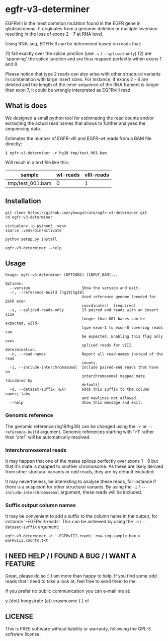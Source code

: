 # egfr-v3-determiner #

EGFRvIII is the most common mutation found in the EGFR gene in glioblastomma.
It originates from a genomic deletion or multiple inversion resulting in the
loss of exons 2 - 7 at RNA level.

Using RNA-seq, EGFRvIII can be determined based on reads that:

 (1) fall exactly over the splice junction (use `-s` / `--spliced-only`)
 (2) are 'spanning' the splice junction and are thus mapped perfectly within exons 1 and 8

Please notice that type 2 reads can also arise with other structural variants
in combination with large insert sizes. For instance, if exons 2 - 6 are
deleted and the length of the inner sequence of the RNA frament is longer than
exon 7, it could be wrongly interpreted as EGFRvIII read.


## What is does ##

We designed a small python tool for estimnating the read counts and/or extracting
the actual read names that allows to further analysed the sequencing data.

Estimates the number of EGFR-vIII and EGFR-wt reads from a BAM file directly:

```
$ egfr-v3-determiner -r hg38 tmp/test_001.bam
```

Will result in a text file like this:

| sample | wt-reads | vIII-reads |
|--------|----------|------------|
| tmp/test_001.bam | 0 | 1 |

## Installation ##

```
git clone https://github.com/yhoogstrate/egfr-v3-determiner.git
cd egfr-v3-determiner

virtualenv -p python3 .venv
source .venv/bin/activate

python setup.py install

egfr-v3-determiner --help
```

## Usage ##

```
Usage: egfr-v3-determiner [OPTIONS] [INPUT_BAM]...

Options:
  --version                       Show the version and exit.
  -r, --reference-build [hg19|hg38]
                                  Used reference genome (needed for EGFR exon
                                  coordinates)  [required]
  -s, --spliced-reads-only        If paired end reads with an insert size
                                  longer than 801 bases can be expected, wild-
                                  type exon-1 to exon-8 covering reads can
                                  be expected. Enabling this flag only uses
                                  spliced reads for vIII determination.
  -n, --read-names                Report all read-names instead of the read
                                  counts.
  -i, --include-interchromosomal  Include paired-end reads that have an
                                  interchromosomal mapped mate (disabled by
                                  default).
  -d, --dataset-suffix TEXT       Adds this suffix to the column names; tabs
                                  and newlines not allowed.
  --help                          Show this message and exit.
```

### Genomic reference ###

The genomic reference (hg19/hg39) can be changed using the `-r` or
`--reference-build` argument. Genomic references starting with '>1' rather
than 'chr1' will be automatically resolved.

### Interchromosomal reads ###

It may happen that one of the mates splices perfectly over exons 1 - 8 but
that it's mate is mapped to another chromosome. As these are likely derived
from other stuctural variants or odd reads, they are by default excluded.

It may nevertheless, be interesting to analyse these reads, for instance if
there is a suspicion for other structural variants. By using the `-i` /
`--include-interchromosomal` argument, these reads will be included.

### Suffix output column names ###

It may be convenient to add a suffix to the column name in the output, for
instance '-EGFRvIII-reads'. This can be achieved by using the `-d` / 
`--dataset-suffix` argument:

```
egfr-v3-determiner -d '-EGFRvIII-reads' rna-seq-sample.bam > EGFRvIII.counts.txt
```

## I NEED HELP / I FOUND A BUG / I WANT A FEATURE ##

Great, please do so :) I am more than happy to help.
If you find some odd reads that I need to take a look at, feel free
to send them to me.

If you prefer no public communication you can e-mail me at:

y {dot} hoogstrate {at} erasmusmc {.} nl


## LICENSE ##

This is FREE software without liability or warranty, following the GPL-3
software license.


